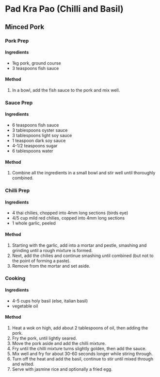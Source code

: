 # Pad Kra Pao (Chilli and Basil)

## Minced Pork

### Pork Prep

#### Ingredients

* 1kg pork, ground course
* 3 teaspoons fish sauce

#### Method

1. In a bowl, add the fish sauce to the pork and mix well.

### Sauce Prep

#### Ingredients

* 6 teaspoons fish sauce
* 3 tablespoons oyster sauce
* 3 tablespoons light soy sauce
* 1 teaspoon dark soy sauce
* 4-1/2 teaspoons sugar
* 6 tablespoons water

#### Method

1. Combine all the ingredients in a small bowl and stir well until thoroughly combined.

### Chilli Prep

#### Ingredients

* 4 thai chilies, chopped into 4mm long sections (birds eye)
* 4/5 cup mild red chilies, copped into 4mm long sections
* 1 whole garlic, peeled

#### Method

1. Starting with the garlic, add into a mortar and pestle, smashing and grinding until a rough mixture is formed.
1. Next, add the chilies and continue smashing until combined (but not to the point of forming a paste).
1. Remove from the mortar and set aside.

### Cooking

#### Ingredients

* 4-5 cups holy basil (else, italian basil)
* vegetable oil

#### Method

1. Heat a wok on high, add about 2 tablespoons of oil, then adding the pork.
1. Fry the pork, until lightly seared.
1. Move the pork aside and add the chilli mixture.
1. Fry until the chilli mixture turns slightly golden, then add the sauce.
1. Mix well and fry for about 30-60 seconds longer while stiring through.
1. Turn off the heat and add the basil, continue to stir until mixed through and wilted.
1. Serve with jasmine rice and optionally a fried egg.
